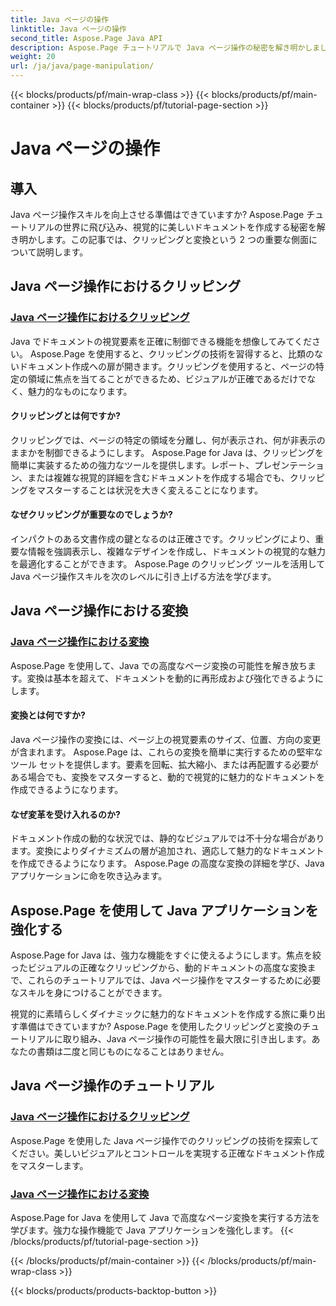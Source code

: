 ```yaml
---
title: Java ページの操作
linktitle: Java ページの操作
second_title: Aspose.Page Java API
description: Aspose.Page チュートリアルで Java ページ操作の秘密を解き明かしましょう。クリッピングと変換を詳しく調べて、視覚的に美しいドキュメントを簡単に作成します。
weight: 20
url: /ja/java/page-manipulation/
---
```


{{< blocks/products/pf/main-wrap-class >}}
{{< blocks/products/pf/main-container >}}
{{< blocks/products/pf/tutorial-page-section >}}

# Java ページの操作


## 導入

Java ページ操作スキルを向上させる準備はできていますか? Aspose.Page チュートリアルの世界に飛び込み、視覚的に美しいドキュメントを作成する秘密を解き明かします。この記事では、クリッピングと変換という 2 つの重要な側面について説明します。

## Java ページ操作におけるクリッピング

### [Java ページ操作におけるクリッピング](./clipping/)

Java でドキュメントの視覚要素を正確に制御できる機能を想像してみてください。 Aspose.Page を使用すると、クリッピングの技術を習得すると、比類のないドキュメント作成への扉が開きます。クリッピングを使用すると、ページの特定の領域に焦点を当てることができるため、ビジュアルが正確であるだけでなく、魅力的なものになります。

#### クリッピングとは何ですか?

クリッピングでは、ページの特定の領域を分離し、何が表示され、何が非表示のままかを制御できるようにします。 Aspose.Page for Java は、クリッピングを簡単に実装するための強力なツールを提供します。レポート、プレゼンテーション、または複雑な視覚的詳細を含むドキュメントを作成する場合でも、クリッピングをマスターすることは状況を大きく変えることになります。

#### なぜクリッピングが重要なのでしょうか?

インパクトのある文書作成の鍵となるのは正確さです。クリッピングにより、重要な情報を強調表示し、複雑なデザインを作成し、ドキュメントの視覚的な魅力を最適化することができます。 Aspose.Page のクリッピング ツールを活用して Java ページ操作スキルを次のレベルに引き上げる方法を学びます。

## Java ページ操作における変換

### [Java ページ操作における変換](./transformations/)

Aspose.Page を使用して、Java での高度なページ変換の可能性を解き放ちます。変換は基本を超えて、ドキュメントを動的に再形成および強化できるようにします。

#### 変換とは何ですか?

Java ページ操作の変換には、ページ上の視覚要素のサイズ、位置、方向の変更が含まれます。 Aspose.Page は、これらの変換を簡単に実行するための堅牢なツール セットを提供します。要素を回転、拡大縮小、または再配置する必要がある場合でも、変換をマスターすると、動的で視覚的に魅力的なドキュメントを作成できるようになります。

#### なぜ変革を受け入れるのか?

ドキュメント作成の動的な状況では、静的なビジュアルでは不十分な場合があります。変換によりダイナミズムの層が追加され、適応して魅力的なドキュメントを作成できるようになります。 Aspose.Page の高度な変換の詳細を学び、Java アプリケーションに命を吹き込みます。

## Aspose.Page を使用して Java アプリケーションを強化する

Aspose.Page for Java は、強力な機能をすぐに使えるようにします。焦点を絞ったビジュアルの正確なクリッピングから、動的ドキュメントの高度な変換まで、これらのチュートリアルでは、Java ページ操作をマスターするために必要なスキルを身につけることができます。

視覚的に素晴らしくダイナミックに魅力的なドキュメントを作成する旅に乗り出す準備はできていますか? Aspose.Page を使用したクリッピングと変換のチュートリアルに取り組み、Java ページ操作の可能性を最大限に引き出します。あなたの書類は二度と同じものになることはありません。
## Java ページ操作のチュートリアル
### [Java ページ操作におけるクリッピング](./clipping/)
Aspose.Page を使用した Java ページ操作でのクリッピングの技術を探索してください。美しいビジュアルとコントロールを実現する正確なドキュメント作成をマスターします。
### [Java ページ操作における変換](./transformations/)
Aspose.Page for Java を使用して Java で高度なページ変換を実行する方法を学びます。強力な操作機能で Java アプリケーションを強化します。
{{< /blocks/products/pf/tutorial-page-section >}}

{{< /blocks/products/pf/main-container >}}
{{< /blocks/products/pf/main-wrap-class >}}

{{< blocks/products/products-backtop-button >}}
